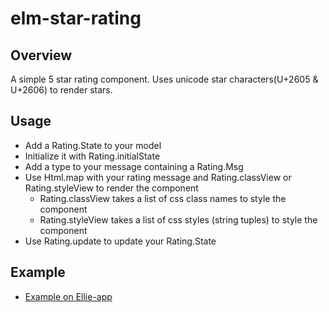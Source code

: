 # elm-star-rating

## Overview
A simple 5 star rating component. 
Uses unicode star characters(U+2605 & U+2606) to render stars.

## Usage
 * Add a Rating.State to your model
 * Initialize it with Rating.initialState
 * Add a type to your message containing a Rating.Msg
 * Use Html.map with your rating message and Rating.classView or Rating.styleView to render the component
    - Rating.classView takes a list of css class names to style the component
    - Rating.styleView takes a list of css styles (string tuples) to style the component
 * Use Rating.update to update your Rating.State
 
## Example
  - [Example on Ellie-app](https://ellie-app.com/3rPkZGwDxJca1) 
